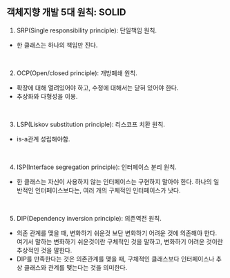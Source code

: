 ## 객체지향 개발 5대 원칙: SOLID
1. SRP(Single responsibility principle): 단일책임 원칙. 
- 한 클래스는 하나의 책임만 진다.
<br/>

2. OCP(Open/closed principle): 개방폐쇄 원칙. 
- 확장에 대해 열려있어야 하고, 수정에 대해서는 닫혀 있어야 한다.
- 추상화와 다형성을 이용.
<br/>

3. LSP(Liskov substitution principle): 리스코프 치환 원칙.
- is-a관계 성립해야함.  
<br/>

4. ISP(Interface segregation principle): 인터페이스 분리 원칙. 
- 한 클래스는 자신이 사용하지 않는 인터페이스는 구현하지 말아야 한다. 하나의 일반적인 인터페이스보다는, 여러 개의 구체적인 인터페이스가 낫다.
<br/>

5. DIP(Dependency inversion principle): 의존역전 원칙. 
- 의존 관계를 맺을 때, 변화하기 쉬운것 보단 변화하기 어려운 것에 의존해야 한다. 여기서 말하는 변화하기 쉬운것이란 구체적인 것을 말하고, 변화하기 어려운 것이란 추상적인 것을 말한다.
- DIP를 만족한다는 것은 의존관계를 맺을 때, 구체적인 클래스보다 인터페이스나 추상 클래스와 관계를 맺는다는 것을 의미한다.
